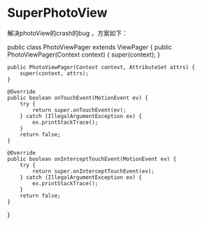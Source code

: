 # SuperPhotoView
解决photoView的crash的bug
，方案如下：

public class PhotoViewPager extends ViewPager {
    public PhotoViewPager(Context context) {
        super(context);
    }

    public PhotoViewPager(Context context, AttributeSet attrs) {
        super(context, attrs);
    }

    @Override
    public boolean onTouchEvent(MotionEvent ev) {
        try {
            return super.onTouchEvent(ev);
        } catch (IllegalArgumentException ex) {
            ex.printStackTrace();
        }
        return false;
    }

    @Override
    public boolean onInterceptTouchEvent(MotionEvent ev) {
        try {
            return super.onInterceptTouchEvent(ev);
        } catch (IllegalArgumentException ex) {
            ex.printStackTrace();
        }
        return false;
    }

}
